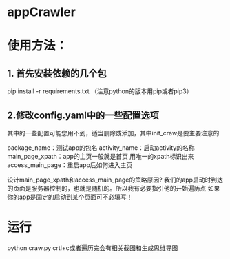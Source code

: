 # appCrawler

# 使用方法：
## 1. 首先安装依赖的几个包
pip install -r requirements.txt   （注意python的版本用pip或者pip3）

## 2.修改config.yaml中的一些配置选项

其中的一些配置可能您用不到，适当删除或添加，其中init_craw是要主要注意的

package_name：测试app的包名
activity_name：启动activity的名称
main_page_xpath：app的主页一般就是首页  用唯一的xpath标识出来
access_main_page：重启app后如何进入主页

设计main_page_xpath和access_main_page的策略原因?
我们的app启动时到达的页面是服务器控制的，也就是随机的。所以我有必要指引他的开始遍历点
如果你的app是固定的启动到某个页面可不必填写！

# 运行

python craw.py crtl+c或者遍历完会有相关截图和生成思维导图